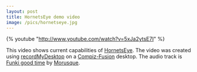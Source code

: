 ```yaml
---
layout: post
title: HornetsEye demo video
image: /pics/hornetseye.jpg
---
```


{% youtube "http://www.youtube.com/watch?v=5xJa2ytsE7I" %}

This video shows current capabilities of [HornetsEye][1]. The video was created using [recordMyDesktop][2] on a [Compiz-Fusion][3] desktop. The audio track is [Funki good time][4] by [Morusque][5].

[1]: http://www.wedesoft.de/hornetseye-api/
[2]: http://recordmydesktop.sourceforge.net/
[3]: http://www.compiz-fusion.org/
[4]: http://ccmixter.org/files/Nurykabe/16646
[5]: http://ccmixter.org/people/Nurykabe
